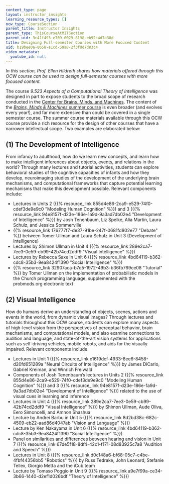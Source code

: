 ```yaml
---
content_type: page
layout: instructor_insights
learning_resource_types: []
ocw_type: CourseSection
parent_title: Instructor Insights
parent_type: ThisCourseAtMITSection
parent_uid: 3c41f493-e709-0029-8198-eb92c4d7a30d
title: Designing Full-semester Courses with More Focused Content
uid: b19bee0a-8658-e1cd-59a8-2f3f0d7d83c4
video_metadata:
  youtube_id: null
---
```


_In this section, Prof. Ellen Hildreth shares how materials offered through this OCW course can be used to design full-semester courses with more focused content._

The course _9.523 Aspects of a Computational Theory of Intelligence_ was designed in part to expose students to the broad scope of research conducted in the [Center for Brains, Minds, and Machines](http://cbmm.mit.edu/). The content of the [_Brains, Minds & Machines_ summer course](http://cbmm.mit.edu/summer-school) is even broader (and evolves every year!), and far more extensive than could be covered in a single semester course. The summer course materials available through this OCW course provide a rich resource for the design of other courses that have a narrower intellectual scope. Two examples are elaborated below:

(1) The Development of Intelligence
-----------------------------------

From infancy to adulthood, how do we learn new concepts, and learn how to make intelligent inferences about objects, events, and relations in the world? Through many lectures and tutorial activities, students can explore behavioral studies of the cognitive capacities of infants and how they develop, neuroimaging studies of the development of the underlying brain mechanisms, and computational frameworks that capture potential learning mechanisms that make this development possible. Relevant components include:

*   Lectures in Units 2 ({{% resource_link 855d4e86-2ca9-e529-74f0-cdef3de9e9c0 "Modeling Human Cognition" %}}) and 3 ({{% resource_link 94e8157f-d23e-186e-1a9d-9a3ad7db02e4 "Development of Intelligence" %}}) by Josh Tenenbaum, Liz Spelke, Alia Martin, Laura Schulz, and Jessica Sommerville
*   {{% resource_link 176777f7-de37-91be-247f-0681fd802e77 "Debate" %}} between Tomer Ullman and Laura Schulz in Unit 3 (Development of Intelligence)
*   Lectures by Shimon Ullman in Unit 4 ({{% resource_link 289e2ca7-7ee3-0e59-cb99-42b74cd2ddf9 "Visual Intelligence" %}})
*   Lectures by Rebecca Saxe in Unit 6 ({{% resource_link 4bd64119-b362-cdc8-35b3-9ea8424f1390 "Social Intelligence" %}})
*   {{% resource_link 32907aca-b7d5-1972-49b3-b36fb769ce08 "Tutorial" %}} by Tomer Ullman on the implementation of probabilistic models in the Church programming language, supplemented with the probmods.org electronic text

(2) Visual Intelligence
-----------------------

How do humans derive an understanding of objects, scenes, actions and events in the world, from dynamic visual images? Through lectures and tutorials throughout this OCW course, students can explore many aspects of high-level vision from the perspectives of perceptual behavior, brain mechanisms, and computational models, and also examine connections to audition and language, and state-of-the-art vision systems for applications such as self-driving vehicles, mobile robots, and aids for the visually impaired. Relevant components include:

*   Lectures in Unit 1 ({{% resource_link e1619dcf-4933-8ee6-8458-d20fd651289a "Neural Circuits of Intelligence" %}}) by James DiCarlo, Gabriel Kreiman, and Winrich Freiwald
*   Components of Josh Tenenbaum’s lectures in Units 2 ({{% resource_link 855d4e86-2ca9-e529-74f0-cdef3de9e9c0 "Modeling Human Cognition" %}}) and 3 ({{% resource_link 94e8157f-d23e-186e-1a9d-9a3ad7db02e4 "Development of Intelligence" %}}) related to the use of visual cues in learning and inference
*   Lectures in Unit 4 ({{% resource_link 289e2ca7-7ee3-0e59-cb99-42b74cd2ddf9 "Visual Intelligence" %}}) by Shimon Ullman, Aude Oliva, Eero Simoncelli, and Amnon Shashua
*   Lecture by Andrei Barbu in Unit 5 ({{% resource_link 8d2bd38c-682c-4509-eb22-aad86d4047ab "Vision and Language" %}})
*   Lecture by Ken Nakayama in Unit 6 ({{% resource_link 4bd64119-b362-cdc8-35b3-9ea8424f1390 "Social Intelligence" %}})
*   Panel on similarities and differences between hearing and vision in Unit 7 ({{% resource_link 67de5f18-8df4-42c1-f171-08d83925c7a8 "Audition and Speech" %}})
*   Lectures in Unit 8 ({{% resource_link d0c148a6-bf68-05c7-c4be-4fbf44356bb5 "Robotics" %}}) by Russ Tedrake, John Leonard, Stefanie Tellex, Giorgio Metta and the iCub team
*   Lecture by Tomaso Poggio in Unit 9 ({{% resource_link a9e7f99a-ce34-3b66-1440-d2ef1d026bdf "Theory of Intelligence" %}})